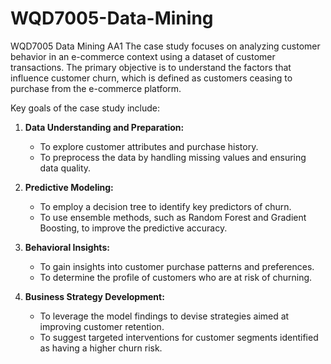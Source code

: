 # WQD7005-Data-Mining
WQD7005 Data Mining AA1
The case study focuses on analyzing customer behavior in an e-commerce context using a dataset of customer transactions. The primary objective is to understand the factors that influence customer churn, which is defined as customers ceasing to purchase from the e-commerce platform. 

Key goals of the case study include:

1. **Data Understanding and Preparation:**
   - To explore customer attributes and purchase history.
   - To preprocess the data by handling missing values and ensuring data quality.

2. **Predictive Modeling:**
   - To employ a decision tree to identify key predictors of churn.
   - To use ensemble methods, such as Random Forest and Gradient Boosting, to improve the predictive accuracy.

3. **Behavioral Insights:**
   - To gain insights into customer purchase patterns and preferences.
   - To determine the profile of customers who are at risk of churning.

4. **Business Strategy Development:**
   - To leverage the model findings to devise strategies aimed at improving customer retention.
   - To suggest targeted interventions for customer segments identified as having a higher churn risk.

